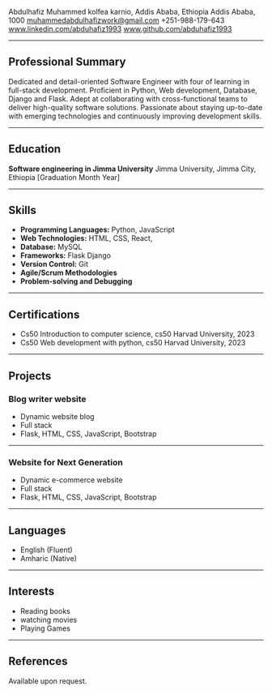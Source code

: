 Abdulhafiz Muhammed
kolfea karnio, Addis Ababa, Ethiopia 
Addis Ababa, 1000
muhammedabdulhafizwork@gmail.com 
+251-988-179-643
www.linkedin.com/abduhafiz1993
www.github.com/abduhafiz1993

---

## Professional Summary

Dedicated and detail-oriented Software Engineer with four of learning in full-stack development. Proficient in Python, Web development, Database, Django and Flask. Adept at collaborating with cross-functional teams to deliver high-quality software solutions. Passionate about staying up-to-date with emerging technologies and continuously improving development skills.

---

## Education

**Software engineering in Jimma University**
Jimma University, Jimma City, Ethiopia
[Graduation Month Year]

---

## Skills

- **Programming Languages:** Python, JavaScript
- **Web Technologies:** HTML, CSS, React,
- **Database:** MySQL
- **Frameworks:** Flask Django
- **Version Control:** Git
- **Agile/Scrum Methodologies**
- **Problem-solving and Debugging**

---

## Certifications

- Cs50 Introduction to computer science, cs50 Harvad University, 2023
- Cs50 Web development with python, cs50 Harvad University, 2023

---

## Projects

### Blog writer website
- Dynamic website blog
- Full stack
- Flask, HTML, CSS, JavaScript, Bootstrap

---

### Website for Next Generation 
- Dynamic e-commerce website 
- Full stack
- Flask, HTML, CSS, JavaScript, Bootstrap 

---

## Languages

- English (Fluent)
- Amharic (Native)

---

## Interests

- Reading books
- watching movies
- Playing Games

---

## References

Available upon request.

